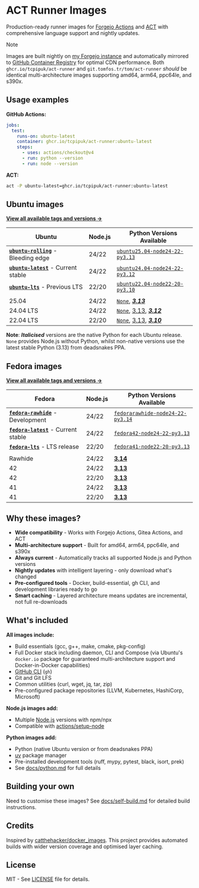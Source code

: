 # ACT Runner Images

Production-ready runner images for [Forgejo Actions](https://forgejo.org/docs/latest/user/actions/)
and [ACT](https://github.com/nektos/act) with comprehensive language support and nightly updates.

> [!NOTE]
> Images are built nightly on [my Forgejo instance](https://git.tomfos.tr/tom/act-runner) and
> automatically mirrored to [GitHub Container Registry](https://github.com/tcpipuk/act-runner/pkgs/container/act-runner)
> for optimal CDN performance. Both `ghcr.io/tcpipuk/act-runner` and `git.tomfos.tr/tom/act-runner`
> *should* be identical multi-architecture images supporting amd64, arm64, ppc64le, and s390x.

## Usage examples

**GitHub Actions:**

```yaml
jobs:
  test:
    runs-on: ubuntu-latest
    container: ghcr.io/tcpipuk/act-runner:ubuntu-latest
    steps:
      - uses: actions/checkout@v4
      - run: python --version
      - run: node --version
```

**ACT:**

```bash
act -P ubuntu-latest=ghcr.io/tcpipuk/act-runner:ubuntu-latest
```

## Ubuntu images

**[View all available tags and versions →](https://git.tomfos.tr/tom/-/packages/container/act-runner/versions)**

| Ubuntu | Node.js | Python Versions Available |
|--------|---------|---------------------------|
| **[`ubuntu-rolling`](https://git.tomfos.tr/tom/-/packages/container/act-runner/ubuntu-rolling)** - Bleeding edge | 24/22 | [`ubuntu25.04-node24-22-py3.13`](https://git.tomfos.tr/tom/-/packages/container/act-runner/ubuntu25.04-node24-22-py3.13) |
| **[`ubuntu-latest`](https://git.tomfos.tr/tom/-/packages/container/act-runner/ubuntu-latest)** - Current stable | 24/22 | [`ubuntu24.04-node24-22-py3.12`](https://git.tomfos.tr/tom/-/packages/container/act-runner/ubuntu24.04-node24-22-py3.12) |
| **[`ubuntu-lts`](https://git.tomfos.tr/tom/-/packages/container/act-runner/ubuntu-lts)** - Previous LTS | 22/20 | [`ubuntu22.04-node22-20-py3.10`](https://git.tomfos.tr/tom/-/packages/container/act-runner/ubuntu22.04-node22-20-py3.10) |
|  |  |  |
| 25.04 | 24/22 | [`None`](https://git.tomfos.tr/tom/-/packages/container/act-runner/ubuntu25.04-node24-22), [***3.13***](https://git.tomfos.tr/tom/-/packages/container/act-runner/ubuntu25.04-node24-22-py3.13) |
| 24.04 LTS | 24/22 | [`None`](https://git.tomfos.tr/tom/-/packages/container/act-runner/ubuntu24.04-node24-22), [3.13](https://git.tomfos.tr/tom/-/packages/container/act-runner/ubuntu24.04-node24-22-py3.13), [***3.12***](https://git.tomfos.tr/tom/-/packages/container/act-runner/ubuntu24.04-node24-22-py3.12) |
| 22.04 LTS | 22/20 | [`None`](https://git.tomfos.tr/tom/-/packages/container/act-runner/ubuntu22.04-node22-20), [3.13](https://git.tomfos.tr/tom/-/packages/container/act-runner/ubuntu22.04-node22-20-py3.13), [***3.10***](https://git.tomfos.tr/tom/-/packages/container/act-runner/ubuntu22.04-node22-20-py3.10) |

**Note**: ***Italicised*** versions are the native Python for each Ubuntu release. `None` provides Node.js without Python, whilst non-native versions use the latest stable Python (3.13) from deadsnakes PPA.

## Fedora images

**[View all available tags and versions →](https://git.tomfos.tr/tom/-/packages/container/act-runner/versions)**

| Fedora | Node.js | Python Versions Available |
|--------|---------|---------------------------|
| **[`fedora-rawhide`](https://git.tomfos.tr/tom/-/packages/container/act-runner/fedora-rawhide)** - Development | 24/22 | [`fedorarawhide-node24-22-py3.14`](https://git.tomfos.tr/tom/-/packages/container/act-runner/fedorarawhide-node24-22-py3.14) |
| **[`fedora-latest`](https://git.tomfos.tr/tom/-/packages/container/act-runner/fedora-latest)** - Current stable | 24/22 | [`fedora42-node24-22-py3.13`](https://git.tomfos.tr/tom/-/packages/container/act-runner/fedora42-node24-22-py3.13) |
| **[`fedora-lts`](https://git.tomfos.tr/tom/-/packages/container/act-runner/fedora-lts)** - LTS release | 22/20 | [`fedora41-node22-20-py3.13`](https://git.tomfos.tr/tom/-/packages/container/act-runner/fedora41-node22-20-py3.13) |
|  |  |  |
| Rawhide | 24/22 | [**3.14**](https://git.tomfos.tr/tom/-/packages/container/act-runner/fedorarawhide-node24-22-py3.14) |
| 42 | 24/22 | [**3.13**](https://git.tomfos.tr/tom/-/packages/container/act-runner/fedora42-node24-22-py3.13) |
| 42 | 22/20 | [**3.13**](https://git.tomfos.tr/tom/-/packages/container/act-runner/fedora42-node22-20-py3.13) |
| 41 | 24/22 | [**3.13**](https://git.tomfos.tr/tom/-/packages/container/act-runner/fedora41-node24-22-py3.13) |
| 41 | 22/20 | [**3.13**](https://git.tomfos.tr/tom/-/packages/container/act-runner/fedora41-node22-20-py3.13) |

## Why these images?

- **Wide compatibility** - Works with Forgejo Actions, Gitea Actions, and ACT
- **Multi-architecture support** - Built for amd64, arm64, ppc64le, and s390x
- **Always current** - Automatically tracks all supported Node.js and Python versions
- **Nightly updates** with intelligent layering - only download what's changed
- **Pre-configured tools** - Docker, build-essential, gh CLI, and development libraries ready to go
- **Smart caching** - Layered architecture means updates are incremental, not full re-downloads

## What's included

**All images include:**

- Build essentials (gcc, g++, make, cmake, pkg-config)
- Full Docker stack including daemon, CLI and Compose (via Ubuntu's `docker.io` package for
  guaranteed multi-architecture support and Docker-in-Docker capabilities)
- [GitHub CLI](https://cli.github.com/manual/) (`gh`)
- Git and Git LFS
- Common utilities (curl, wget, jq, tar, zip)
- Pre-configured package repositories (LLVM, Kubernetes, HashiCorp, Microsoft)

**Node.js images add:**

- Multiple [Node.js](https://nodejs.org/) versions with npm/npx
- Compatible with [actions/setup-node](https://github.com/actions/setup-node)

**Python images add:**

- Python (native Ubuntu version or from deadsnakes PPA)
- [uv](https://docs.astral.sh/uv/) package manager
- Pre-installed development tools (ruff, mypy, pytest, black, isort, prek)
- See [docs/python.md](docs/python.md) for full details

## Building your own

Need to customise these images? See [docs/self-build.md](docs/self-build.md) for detailed build instructions.

## Credits

Inspired by [catthehacker/docker_images](https://github.com/catthehacker/docker_images). This
project provides automated builds with wider version coverage and optimised layer caching.

## License

MIT - See [LICENSE](LICENSE) file for details.
